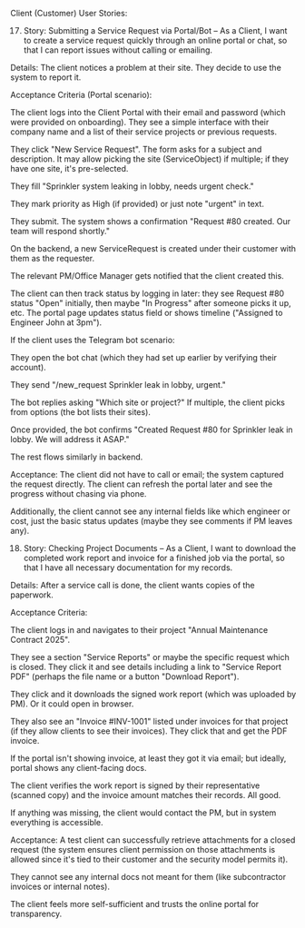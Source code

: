 Client (Customer) User Stories:

17. Story: Submitting a Service Request via Portal/Bot – As a Client, I want to create a service request quickly through an online portal or chat, so that I can report issues without calling or emailing.

Details: The client notices a problem at their site. They decide to use the system to report it.

Acceptance Criteria (Portal scenario):

The client logs into the Client Portal with their email and password (which were provided on onboarding). They see a simple interface with their company name and a list of their service projects or previous requests.

They click "New Service Request". The form asks for a subject and description. It may allow picking the site (ServiceObject) if multiple; if they have one site, it's pre-selected.

They fill "Sprinkler system leaking in lobby, needs urgent check."

They mark priority as High (if provided) or just note "urgent" in text.

They submit. The system shows a confirmation "Request #80 created. Our team will respond shortly."

On the backend, a new ServiceRequest is created under their customer with them as the requester.

The relevant PM/Office Manager gets notified that the client created this.

The client can then track status by logging in later: they see Request #80 status "Open" initially, then maybe "In Progress" after someone picks it up, etc. The portal page updates status field or shows timeline ("Assigned to Engineer John at 3pm").

If the client uses the Telegram bot scenario:

They open the bot chat (which they had set up earlier by verifying their account).

They send "/new_request Sprinkler leak in lobby, urgent."

The bot replies asking "Which site or project?" If multiple, the client picks from options (the bot lists their sites).

Once provided, the bot confirms "Created Request #80 for Sprinkler leak in lobby. We will address it ASAP."

The rest flows similarly in backend.


Acceptance: The client did not have to call or email; the system captured the request directly. The client can refresh the portal later and see the progress without chasing via phone.

Additionally, the client cannot see any internal fields like which engineer or cost, just the basic status updates (maybe they see comments if PM leaves any).




18. Story: Checking Project Documents – As a Client, I want to download the completed work report and invoice for a finished job via the portal, so that I have all necessary documentation for my records.

Details: After a service call is done, the client wants copies of the paperwork.

Acceptance Criteria:

The client logs in and navigates to their project "Annual Maintenance Contract 2025".

They see a section "Service Reports" or maybe the specific request which is closed. They click it and see details including a link to "Service Report PDF" (perhaps the file name or a button "Download Report").

They click and it downloads the signed work report (which was uploaded by PM). Or it could open in browser.

They also see an "Invoice #INV-1001" listed under invoices for that project (if they allow clients to see their invoices). They click that and get the PDF invoice.

If the portal isn't showing invoice, at least they got it via email; but ideally, portal shows any client-facing docs.

The client verifies the work report is signed by their representative (scanned copy) and the invoice amount matches their records. All good.

If anything was missing, the client would contact the PM, but in system everything is accessible.

Acceptance: A test client can successfully retrieve attachments for a closed request (the system ensures client permission on those attachments is allowed since it's tied to their customer and the security model permits it).

They cannot see any internal docs not meant for them (like subcontractor invoices or internal notes).

The client feels more self-sufficient and trusts the online portal for transparency.